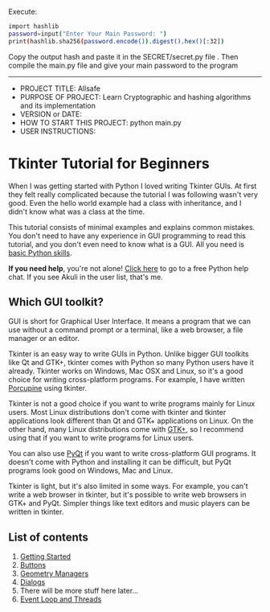 Execute:

```sh
import hashlib
password=input("Enter Your Main Password: ")
print(hashlib.sha256(password.encode()).digest().hex()[:32])
```
Copy the output hash and paste it in the SECRET/secret.py file
. Then compile the main.py file and give your main password to the program

------------------------------------------------------------------------

- PROJECT TITLE: Allsafe
- PURPOSE OF PROJECT: Learn Cryptographic and hashing algorithms and its implementation
- VERSION or DATE: 
- HOW TO START THIS PROJECT: python main.py
- USER INSTRUCTIONS:

# Tkinter Tutorial for Beginners

When I was getting started with Python I loved writing Tkinter GUIs. At
first they felt really complicated because the tutorial I was following
wasn't very good. Even the hello world example had a class with
inheritance, and I didn't know what was a class at the time.

This tutorial consists of minimal examples and explains common mistakes.
You don't need to have any experience in GUI programming to read this
tutorial, and you don't even need to know what is a GUI. All you need is
[basic Python
skills](https://github.com/Akuli/python-tutorial/tree/master/basics#basics).

**If you need help**, you're not alone! [Click
here](https://kiwiirc.com/client/chat.freenode.net/##learnpython) to go
to a free Python help chat. If you see Akuli in the user list, that's me.

## Which GUI toolkit?

GUI is short for Graphical User Interface. It means a program that we
can use without a command prompt or a terminal, like a web browser, a
file manager or an editor.

Tkinter is an easy way to write GUIs in Python. Unlike bigger GUI
toolkits like Qt and GTK+, tkinter comes with Python so many Python
users have it already. Tkinter works on Windows, Mac OSX and Linux, so
it's a good choice for writing cross-platform programs. For example, I
have written [Porcupine](https://github.com/Akuli/porcupine) using
tkinter.

Tkinter is not a good choice if you want to write programs mainly for
Linux users. Most Linux distributions don't come with tkinter and
tkinter applications look different than Qt and GTK+ applications on
Linux. On the other hand, many Linux distributions come with
[GTK+](https://python-gtk-3-tutorial.readthedocs.io/en/latest/), so I
recommend using that if you want to write programs for Linux users.

You can also use [PyQt](http://zetcode.com/gui/pyqt5/) if you want to
write cross-platform GUI programs. It doesn't come with Python and
installing it can be difficult, but PyQt programs look good on Windows,
Mac and Linux.

Tkinter is light, but it's also limited in some ways. For example, you
can't write a web browser in tkinter, but it's possible to write web
browsers in GTK+ and PyQt. Simpler things like text editors and music
players can be written in tkinter.

## List of contents

1. [Getting Started](getting-started.md)
2. [Buttons](buttons.md)
3. [Geometry Managers](geometry-managers.md)
4. [Dialogs](dialogs.md)
5. There will be more stuff here later...
6. [Event Loop and Threads](event-loop-stuff.md)
